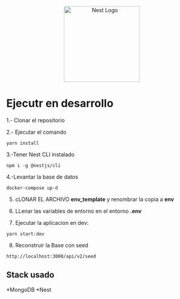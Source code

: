 <p align="center">
  <a href="http://nestjs.com/" target="blank"><img src="https://nestjs.com/img/logo-small.svg" width="200" alt="Nest Logo" /></a>
</p>

# Ejecutr en desarrollo

1.- Clonar el repositorio

2.- Ejecutar el comando
```
yarn install
```

3.-Tener Nest CLI instalado
```
npm i -g @nestjs/cli
```

4.-Levantar la base de datos
```
docker-compose up-d
```

5. cLONAR EL ARCHIVO __env_template__ y renombrar la copia a __env__


6. LLenar las variables de entorno en el entorno __.env__

7. Ejecutar la aplicacion en dev:

```
yarn start:dev
```

8. Reconstruir la Base con seed
```
http://localhost:3000/api/v2/seed
```
## Stack usado
*MongoDB
*Nest
